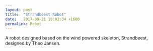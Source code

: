 ```yaml
---
layout: post
title:  "Strandbeest Robot"
date:   2017-09-21 19:02:34 +1600
permalink: Robot
---
```


A robot designed based on the wind powered skeleton, Strandbeest, designed by Theo Jansen.